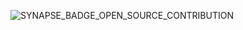 ![SYNAPSE_BADGE_OPEN_SOURCE_CONTRIBUTION](https://user-images.githubusercontent.com/84579218/215447819-17c3ac69-8378-4989-9f39-78974a6b8137.png)


